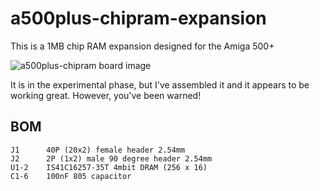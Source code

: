 # a500plus-chipram-expansion

This is a 1MB chip RAM expansion designed for the Amiga 500+

![a500plus-chipram board image](https://github.com/blark/a500plus-chipram-expansion/media/rev1_render.png)

It is in the experimental phase, but I've assembled it and it appears to be working great. However, you've been warned!

## BOM
```
J1      40P (20x2) female header 2.54mm
J2      2P (1x2) male 90 degree header 2.54mm
U1-2    IS41C16257-35T 4mbit DRAM (256 x 16)
C1-6    100nF 805 capacitor
```


